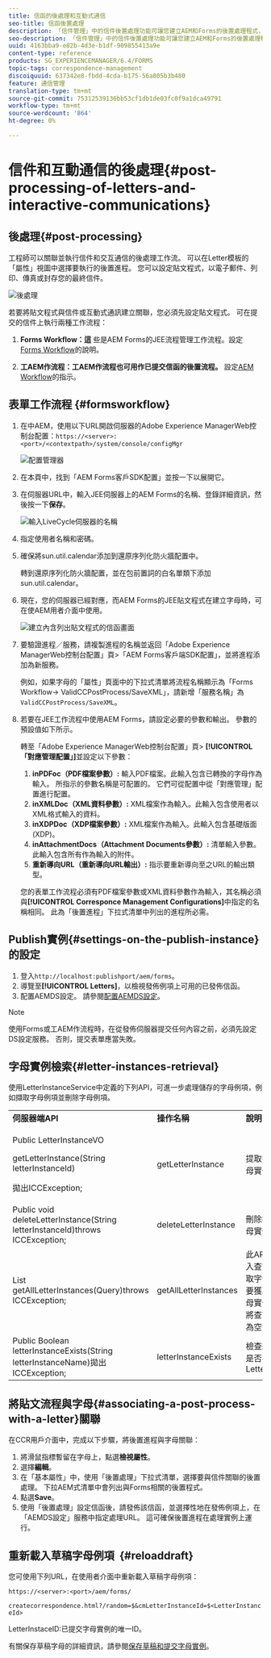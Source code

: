 ```yaml
---
title: 信函的後處理和互動式通信
seo-title: 信函後置處理
description: 「信件管理」中的信件後置處理功能可讓您建立AEM和Forms的後置處理程式，例如列印和電子郵件，並將它們與您的信件整合。
seo-description: 「信件管理」中的信件後置處理功能可讓您建立AEM和Forms的後置處理程式，例如列印和電子郵件，並將它們與您的信件整合。
uuid: 4163bba9-e82b-4d3e-b1df-909855413a9e
content-type: reference
products: SG_EXPERIENCEMANAGER/6.4/FORMS
topic-tags: correspondence-management
discoiquuid: 637342e8-fbdd-4cda-b175-56a805b3b480
feature: 通信管理
translation-type: tm+mt
source-git-commit: 75312539136bb53cf1db1de03fc0f9a1dca49791
workflow-type: tm+mt
source-wordcount: '864'
ht-degree: 0%

---
```



# 信件和互動通信的後處理{#post-processing-of-letters-and-interactive-communications}

## 後處理{#post-processing}

工程師可以關聯並執行信件和交互通信的後處理工作流。 可以在Letter模板的「屬性」視圖中選擇要執行的後置進程。 您可以設定貼文程式，以電子郵件、列印、傳真或封存您的最終信件。

![後處理](assets/ppoverview.png)

若要將貼文程式與信件或互動式通訊建立關聯，您必須先設定貼文程式。 可在提交的信件上執行兩種工作流程：

1. **Forms Workflow：這** 些是AEM Forms的JEE流程管理工作流程。設定[Forms Workflow](#formsworkflow)的說明。

1. **工AEM作流程：工AEM作流程也可用作已提交信函的後置流程。** 設定[AEM Workflow](/help/forms/using/aem-forms-workflow.md)的指示。

## 表單工作流程 {#formsworkflow}

1. 在中AEM，使用以下URL開啟伺服器的Adobe Experience ManagerWeb控制台配置：`https://<server>:<port>/<contextpath>/system/console/configMgr`

   ![配置管理器](assets/2configmanager-1.png)

1. 在本頁中，找到「AEM Forms客戶SDK配置」並按一下以展開它。
1. 在伺服器URL中，輸入JEE伺服器上的AEM Forms的名稱、登錄詳細資訊，然後按一下&#x200B;**保存**。

   ![輸入LiveCycle伺服器的名稱](assets/1cofigmanager.png)

1. 指定使用者名稱和密碼。
1. 確保將sun.util.calendar添加到還原序列化防火牆配置中。

   轉到還原序列化防火牆配置，並在包前置詞的白名單類下添加sun.util.calendar。

1. 現在，您的伺服器已經對應，而AEM Forms的JEE貼文程式在建立字母時，可在使AEM用者介面中使用。

   ![建立內含列出貼文程式的信函畫面](assets/0configmanager.png)

1. 要驗證進程／服務，請複製進程的名稱並返回「Adobe Experience ManagerWeb控制台配置」頁>「AEM Forms客戶端SDK配置」，並將進程添加為新服務。

   例如，如果字母的「屬性」頁面中的下拉式清單將流程名稱顯示為「Forms Workflow-> ValidCCPostProcess/SaveXML」，請新增「服務名稱」為`ValidCCPostProcess/SaveXML`。

1. 若要在JEE工作流程中使用AEM Forms，請設定必要的參數和輸出。 參數的預設值如下所示。

   轉至「Adobe Experience ManagerWeb控制台配置」頁> **[!UICONTROL 「對應管理配置」]**&#x200B;並設定以下參數：

   1. **inPDFoc（PDF檔案參數）:** 輸入PDF檔案。此輸入包含已轉換的字母作為輸入。 所指示的參數名稱是可配置的。 它們可從配置中從「對應管理」配置進行配置。
   1. **inXMLDoc（XML資料參數）:** XML檔案作為輸入。此輸入包含使用者以XML格式輸入的資料。
   1. **inXDPDoc（XDP檔案參數）:** XML檔案作為輸入。此輸入包含基礎版面(XDP)。
   1. **inAttachmentDocs（Attachment Documents參數）:** 清單輸入參數。此輸入包含所有作為輸入的附件。
   1. **重新導向URL（重新導向URL輸出）:** 指示要重新導向至之URL的輸出類型。

   您的表單工作流程必須有PDF檔案參數或XML資料參數作為輸入，其名稱必須與&#x200B;**[!UICONTROL Corresponce Management Configurations]**&#x200B;中指定的名稱相同。 此為「後置進程」下拉式清單中列出的進程所必需。

## Publish實例{#settings-on-the-publish-instance}的設定

1. 登入`http://localhost:publishport/aem/forms`。
1. 導覽至&#x200B;**[!UICONTROL Letters]**，以檢視發佈例項上可用的已發佈信函。
1. 配置AEMDS設定。 請參閱[配置AEMDS設定](/help/forms/using/configuring-the-processing-server-url-.md)。

>[!NOTE]
>
>使用Forms或工AEM作流程時，在從發佈伺服器提交任何內容之前，必須先設定DS設定服務。 否則，提交表單應當失敗。

## 字母實例檢索{#letter-instances-retrieval}

使用LetterInstanceService中定義的下列API，可進一步處理儲存的字母例項，例如擷取字母例項並刪除字母例項。

<table> 
 <tbody> 
  <tr> 
   <td><strong>伺服器端API</strong></td> 
   <td><strong>操作名稱</strong></td> 
   <td><strong>說明</strong></td> 
  </tr> 
  <tr> 
   <td><p>Public LetterInstanceVO</p> <p>getLetterInstance(String letterInstanceId)</p> <p>拋出ICCException; </p> </td> 
   <td>getLetterInstance</td> 
   <td>提取指定的字母實例 </td> 
  </tr> 
  <tr> 
   <td>Public void deleteLetterInstance(String letterInstanceId)throws ICCException; </td> 
   <td>deleteLetterInstance </td> 
   <td>刪除指定的字母實例 </td> 
  </tr> 
  <tr> 
   <td>List getAllLetterInstances(Query)throws ICCException; </td> 
   <td>getAllLetterInstances </td> 
   <td>此API會根據輸入查詢參數讀取字母實例。 要獲取所有字母實例，可以將查詢參數作為空值傳遞。<br /> </td> 
  </tr> 
  <tr> 
   <td>Public Boolean letterInstanceExists(String letterInstanceName)拋出ICCException; </td> 
   <td>letterInstanceExists </td> 
   <td>檢查給定名稱是否存在LetterInstance </td> 
  </tr> 
 </tbody> 
</table>

## 將貼文流程與字母{#associating-a-post-process-with-a-letter}關聯

在CCR用戶介面中，完成以下步驟，將後置進程與字母關聯：

1. 將滑鼠指標暫留在字母上，點選&#x200B;**檢視屬性**。
1. 選擇&#x200B;**編輯**。
1. 在「基本屬性」中，使用「後置處理」下拉式清單，選擇要與信件關聯的後置處理。 下拉AEM式清單中會列出與Forms相關的後置程式。
1. 點選&#x200B;**Save**。
1. 使用「後置處理」設定信函後，請發佈該信函，並選擇性地在發佈例項上，在「AEMDS設定」服務中指定處理URL。 這可確保後置進程在處理實例上運行。

## 重新載入草稿字母例項  {#reloaddraft}

您可使用下列URL，在使用者介面中重新載入草稿字母例項：

`https://<server>:<port>/aem/forms/`

`createcorrespondence.html?/random=$&cmLetterInstanceId=$<LetterInstanceId>`

LetterInstaceID:已提交字母實例的唯一ID。

有關保存草稿字母的詳細資訊，請參閱[保存草稿和提交字母實例](/help/forms/using/create-correspondence.md#savingdrafts)。
